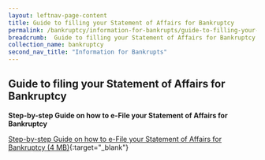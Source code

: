 ```yaml
---
layout: leftnav-page-content
title: Guide to filling your Statement of Affairs for Bankruptcy
permalink: /bankruptcy/information-for-bankrupts/guide-to-filling-your-statement-of-affairs-for-bankruptcy/
breadcrumb:  Guide to filling your Statement of Affairs for Bankruptcy
collection_name: bankruptcy
second_nav_title: "Information for Bankrupts"
---
```


Guide to filing your Statement of Affairs for Bankruptcy
---

**Step-by-step Guide on how to e-File your Statement of Affairs for Bankruptcy**

[Step-by-step Guide on how to e-File your Statement of Affairs for Bankruptcy (4 MB)](/files/HowtoFileYourStatementofAffairsStepbystepguide.pdf/){:target="_blank"}

